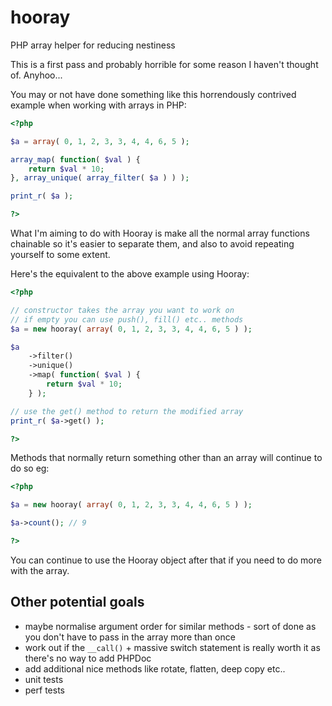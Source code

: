 hooray
======

PHP array helper for reducing nestiness

This is a first pass and probably horrible for some reason I haven't thought of. Anyhoo...

You may or not have done something like this horrendously contrived example when
working with arrays in PHP:

```php
<?php

$a = array( 0, 1, 2, 3, 3, 4, 4, 6, 5 );

array_map( function( $val ) {
    return $val * 10;
}, array_unique( array_filter( $a ) ) );

print_r( $a );

?>
```

What I'm aiming to do with Hooray is make all the normal array functions chainable so
it's easier to separate them, and also to avoid repeating yourself to some extent.

Here's the equivalent to the above example using Hooray:

```php
<?php

// constructor takes the array you want to work on
// if empty you can use push(), fill() etc.. methods
$a = new hooray( array( 0, 1, 2, 3, 3, 4, 4, 6, 5 ) );

$a
	->filter()
	->unique()
	->map( function( $val ) {
		return $val * 10;
	} );

// use the get() method to return the modified array
print_r( $a->get() );

?>
```

Methods that normally return something other than an array will continue to do so eg:

```php
<?php

$a = new hooray( array( 0, 1, 2, 3, 3, 4, 4, 6, 5 ) );

$a->count(); // 9

?>
```

You can continue to use the Hooray object after that if you need to do more with the array.

## Other potential goals

* maybe normalise argument order for similar methods - sort of done as you don't have to pass in the array more than once
* work out if the `__call()` + massive switch statement is really worth it as there's no way to add PHPDoc
* add additional nice methods like rotate, flatten, deep copy etc..
* unit tests
* perf tests


